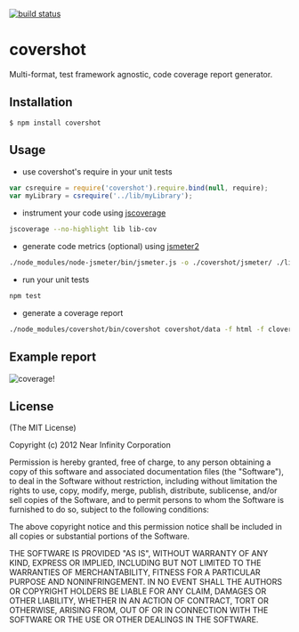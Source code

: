 [![build status](https://secure.travis-ci.org/nearinfinity/node-covershot.png)](http://travis-ci.org/nearinfinity/node-covershot)
# covershot

Multi-format, test framework agnostic, code coverage report generator.

## Installation
 
    $ npm install covershot

## Usage

- use covershot's require in your unit tests

```javascript
var csrequire = require('covershot').require.bind(null, require);
var myLibrary = csrequire('../lib/myLibrary');
```

- instrument your code using [jscoverage](http://siliconforks.com/jscoverage/)

```bash
jscoverage --no-highlight lib lib-cov
```

- generate code metrics (optional) using [jsmeter2](https://github.com/joeferner/node-jsmeter)

```bash
./node_modules/node-jsmeter/bin/jsmeter.js -o ./covershot/jsmeter/ ./lib/
```

- run your unit tests

```bash
npm test
```

- generate a coverage report

```bash
./node_modules/covershot/bin/covershot covershot/data -f html -f clover -f json
```

## Example report

![coverage!](https://github.com/nearinfinity/node-covershot/raw/master/examples/coverage.png)

### 

## License

(The MIT License)

Copyright (c) 2012 Near Infinity Corporation

Permission is hereby granted, free of charge, to any person obtaining
a copy of this software and associated documentation files (the
"Software"), to deal in the Software without restriction, including
without limitation the rights to use, copy, modify, merge, publish,
distribute, sublicense, and/or sell copies of the Software, and to
permit persons to whom the Software is furnished to do so, subject to
the following conditions:

The above copyright notice and this permission notice shall be
included in all copies or substantial portions of the Software.

THE SOFTWARE IS PROVIDED "AS IS", WITHOUT WARRANTY OF ANY KIND,
EXPRESS OR IMPLIED, INCLUDING BUT NOT LIMITED TO THE WARRANTIES OF
MERCHANTABILITY, FITNESS FOR A PARTICULAR PURPOSE AND
NONINFRINGEMENT. IN NO EVENT SHALL THE AUTHORS OR COPYRIGHT HOLDERS BE
LIABLE FOR ANY CLAIM, DAMAGES OR OTHER LIABILITY, WHETHER IN AN ACTION
OF CONTRACT, TORT OR OTHERWISE, ARISING FROM, OUT OF OR IN CONNECTION
WITH THE SOFTWARE OR THE USE OR OTHER DEALINGS IN THE SOFTWARE.
